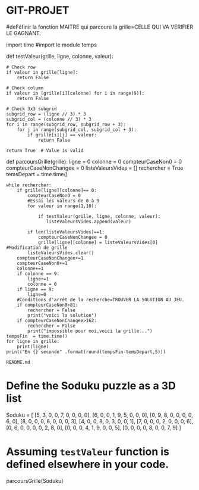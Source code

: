 # GIT-PROJET

#deFéfinir la fonction MAITRE qui parcoure la grille=CELLE QUI VA VERIFIER LE GAGNANT.

import time #import le module temps

def testValeur(grille, ligne, colonne, valeur):

    # Check row
    if valeur in grille[ligne]:
        return False

    # Check column
    if valeur in [grille[i][colonne] for i in range(9)]:
        return False

    # Check 3x3 subgrid
    subgrid_row = (ligne // 3) * 3
    subgrid_col = (colonne // 3) * 3
    for i in range(subgrid_row, subgrid_row + 3):
        for j in range(subgrid_col, subgrid_col + 3):
            if grille[i][j] == valeur:
                return False

    return True  # Value is valid


def parcoursGrille(grille):
    ligne = 0
    colonne = 0
    compteurCaseNon0 = 0
    compteurCaseNonChangee = 0
    listeValeursVides = []
    rechercher = True
    temsDepart = time.time()

    while rechercher:
        if grille[ligne][colonne]== 0:
            compteurCaseNon0 = 0
            #Essai les valeurs de 0 à 9
            for valeur in range(1,10):

                if testValeur(grille, ligne, colonne, valeur):
                   listeValeursVides.append(valeur)

            if len(listeValeursVides)==1:
                compteurCaseNonChangee = 0
                grille[ligne][colonne] = listeValeursVides[0] #Modification de grille
            listeValeursVides.clear()
        compteurCaseNonChangee+=1
        compteurCaseNon0+=1
        colonne+=1
        if colonne == 9:
            ligne+=1
            colonne = 0
        if ligne == 9:
            ligne=0
        #Conditions d'arrêt de la recherche=TROUVER LA SOLUTION AU JEU.
        if compteurCaseNon0>81:
            rechercher = False
            print("voici la solution")
        if compteurCaseNonChangee>162:
            rechercher = False
            print("impossible pour moi,voici la grille...")
    tempsFin  = time.time()
    for ligne in grille:
        print(ligne)
    print("En {} seconde" .format(round(tempsFin-temsDepart,5)))

    README.md

# Define the Soduku puzzle as a 3D list
Soduku = [
    [5, 3, 0, 0, 7, 0, 0, 0, 0],
    [6, 0, 0, 1, 9, 5, 0, 0, 0],
    [0, 9, 8, 0, 0, 0, 0, 6, 0],
    [8, 0, 0, 0, 6, 0, 0, 0, 3],
    [4, 0, 0, 8, 0, 3, 0, 0, 1],
    [7, 0, 0, 0, 2, 0, 0, 0, 6],
    [0, 6, 0, 0, 0, 0, 2, 8, 0],
    [0, 0, 0, 4, 1, 9, 0, 0, 5],
    [0, 0, 0, 0, 8, 0, 0, 7, 9]
]
# Assuming `testValeur` function is defined elsewhere in your code.

parcoursGrille(Soduku)
